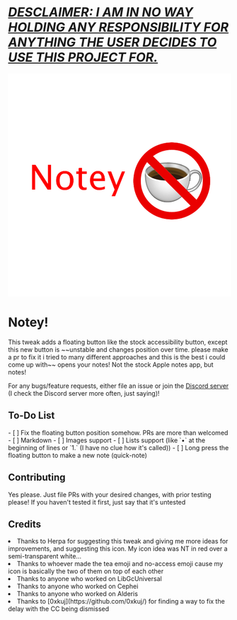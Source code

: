 <h1><ins><b><i>DESCLAIMER: I AM IN NO WAY HOLDING ANY RESPONSIBILITY FOR ANYTHING THE USER DECIDES TO USE THIS PROJECT FOR.</b></i></ins></h1>

<img src="./Prefs/Resources/banner.png">

<h1>Notey!</h1>
This tweak adds a floating button like the stock accessibility button, except this new button is ~~unstable and changes position over time. please make a pr to fix it i tried to many different approaches and this is the best i could come up with~~ opens your notes! Not the stock Apple notes app, but notes!

For any bugs/feature requests, either file an issue or join the [Discord server](https://discord.gg/mZZhnRDGeg) (I check the Discord server more often, just saying)!

<h2>To-Do List</h2>
- [ ] Fix the floating button position somehow. PRs are more than welcomed
- [ ] Markdown
- [ ] Images support
- [ ] Lists support (like `•` at the beginning of lines or `1.` (I have no clue how it's called))
- [ ] Long press the floating button to make a new note (quick-note)

<h2>Contributing</h2>
Yes please. Just file PRs with your desired changes, with prior testing please! If you haven't tested it first, just say that it's untested

<h2>Credits</h2>
<li>Thanks to Herpa for suggesting this tweak and giving me more ideas for improvements, and suggesting this icon. My icon idea was NT in red over a semi-transparent white...</li>
<li>Thanks to whoever made the tea emoji and no-access emoji cause my icon is basically the two of them on top of each other</li>
<li>Thanks to anyone who worked on LibGcUniversal</li>
<li>Thanks to anyone who worked on Cephei</li>
<li>Thanks to anyone who worked on Alderis</li>
<li>Thanks to [0xkuj](https://github.com/0xkuj/) for finding a way to fix the delay with the CC being dismissed</li>